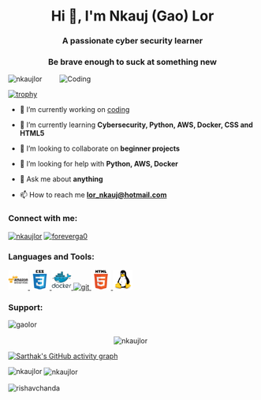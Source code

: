 


<h1 align="center">Hi 👋, I'm Nkauj (Gao) Lor</h1>
<h3 align="center">A passionate cyber security learner</h3>
<h3 align="center">Be brave enough to suck at something new</h3>
<img align="right" alt="Coding" width="400" src="https://www.pinterest.com/pin/770467448750358125/">
<p align="left"> <img src="https://komarev.com/ghpvc/?username=nkaujlor&label=Profile%20views&color=0e75b6&style=flat" alt="nkaujlor" /> </p>

[![trophy](https://github-profile-trophy.vercel.app/?username=NkaujLor&theme=onedark)](https://github.com/ryo-ma/github-profile-trophy)

- 🔭 I’m currently working on [coding](https://www.bayvalleytech.com/)

- 🌱 I’m currently learning **Cybersecurity, Python, AWS, Docker, CSS and HTML5**

- 👯 I’m looking to collaborate on **beginner projects**

- 🤝 I’m looking for help with **Python, AWS, Docker**

- 💬 Ask me about **anything**

- 📫 How to reach me **lor_nkauj@hotmail.com**



<h3 align="left">Connect with me:</h3>
<p align="left">
<a href="https://linkedin.com/in/nkaujlor" target="blank"><img align="center" src="https://raw.githubusercontent.com/rahuldkjain/github-profile-readme-generator/master/src/images/icons/Social/linked-in-alt.svg" alt="nkaujlor" height="30" width="40" /></a>
<a href="https://instagram.com/foreverga0" target="blank"><img align="center" src="https://raw.githubusercontent.com/rahuldkjain/github-profile-readme-generator/master/src/images/icons/Social/instagram.svg" alt="foreverga0" height="30" width="40" /></a>
</p>

<h3 align="left">Languages and Tools:</h3>
<p align="left"> <a href="https://aws.amazon.com" target="_blank" rel="noreferrer"> <img src="https://raw.githubusercontent.com/devicons/devicon/master/icons/amazonwebservices/amazonwebservices-original-wordmark.svg" alt="aws" width="40" height="40"/> </a> <a href="https://www.w3schools.com/css/" target="_blank" rel="noreferrer"> <img src="https://raw.githubusercontent.com/devicons/devicon/master/icons/css3/css3-original-wordmark.svg" alt="css3" width="40" height="40"/> </a> <a href="https://www.docker.com/" target="_blank" rel="noreferrer"> <img src="https://raw.githubusercontent.com/devicons/devicon/master/icons/docker/docker-original-wordmark.svg" alt="docker" width="40" height="40"/> </a> <a href="https://git-scm.com/" target="_blank" rel="noreferrer"> <img src="https://www.vectorlogo.zone/logos/git-scm/git-scm-icon.svg" alt="git" width="40" height="40"/> </a> <a href="https://www.w3.org/html/" target="_blank" rel="noreferrer"> <img src="https://raw.githubusercontent.com/devicons/devicon/master/icons/html5/html5-original-wordmark.svg" alt="html5" width="40" height="40"/> </a> <a href="https://www.linux.org/" target="_blank" rel="noreferrer"> <img src="https://raw.githubusercontent.com/devicons/devicon/master/icons/linux/linux-original.svg" alt="linux" width="40" height="40"/> </a> </p>

<h3 align="left">Support:</h3>
<p><a href="https://www.buymeacoffee.com/gaolor"> <img align="left" src="https://cdn.buymeacoffee.com/buttons/v2/default-yellow.png" height="50" width="210" alt="gaolor" /></a><br>


<p>&nbsp;<img align="center" src="https://github-readme-stats.vercel.app/api?username=nkaujlor&show_icons=true&locale=en" alt="nkaujlor" /></p>

[![Sarthak's GitHub activity graph](https://activity-graph.herokuapp.com/graph?username=nkaujlor&&theme=xcode)](https://github.com/nkaujlor)

<p><img align="left" src="https://github-readme-stats.vercel.app/api/top-langs?username=nkaujlor&show_icons=true&locale=en&layout=compact&theme=tokyonight" alt="nkaujlor" /></p>

<p>&nbsp;<img align="center" src="https://github-readme-stats.vercel.app/api?username=nkaujlor&show_icons=true&locale=en&theme=tokyonight" alt="nkaujlor" /></p>

<p><img align="center" src="https://github-readme-streak-stats.herokuapp.com/?user=nkaujlor&&theme=tokyonight" alt="rishavchanda" /></p>

